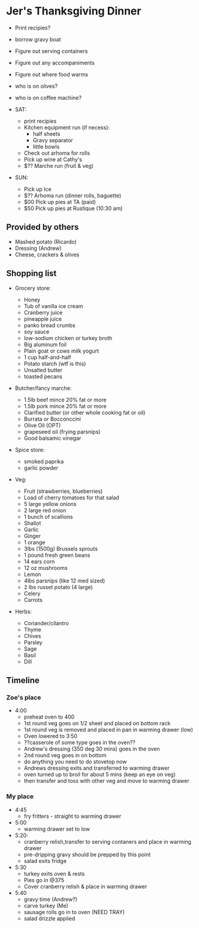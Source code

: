 # Jer's Thanksgiving Dinner

- Print recipies?
- borrow gravy boat
- Figure out serving containers
- Figure out any accompaniments
- Figure out where food warms
- who is on olives?
- who is on coffee machine?

- SAT:
  - print recipies
  - Kitchen equipment run (if necess):
    - half sheets
    - Gravy separator
    - little bowls
  - Check out arhoma for rolls
  - Pick up wine at Cathy's
  - $?? Marche run (fruit & veg)

- SUN:
  - Pick up Ice
  - $?? Arhoma run (dinner rolls, baguette)
  - $00 Pick up pies at TA (paid)
  - $50 Pick up pies at Rustique (10:30 am)

## Provided by others

- Mashed potato (Ricardo)
- Dressing (Andrew)
- Cheese, crackers & olives

## Shopping list

- Grocery store:
  - Honey
  - Tub of vanilla ice cream
  - Cranberry juice
  - pineapple juice
  - panko bread crumbs
  - soy sauce
  - low-sodium chicken or turkey broth
  - Big aluminum foil
  - Plain goat or cows milk yogurt
  - 1 cup half-and-half
  - Potato starch (wtf is this)
  - Unsalted butter
  - toasted pecans

- Butcher/fancy marche:
  - 1.5lb beef mince 20% fat or more
  - 1.5lb pork mince 20% fat or more
  - Clarified butter (or other whole cooking fat or oil)
  - Burrata or Bocconccini
  - Olive Oil (OPT)
  - grapeseed oil (frying parsnips)
  - Good balsamic vinegar

- Spice store:
  - smoked paprika
  - garlic powder

- Veg:
  - Fruit (strawberries, blueberries)
  - Load of cherry tomatoes for that salad
  - 5 large yellow onions
  - 2 large red onion
  - 1 bunch of scallions
  - Shallot
  - Garlic
  - Ginger
  - 1 orange
  - 3lbs (1500g) Brussels sprouts
  - 1 pound fresh green beans
  - 14 ears corn
  - 12 oz mushrooms
  - Lemon
  - 4lbs parsnips (like 12 med sized)
  - 2 lbs russet potato (4 large)
  - Celery
  - Carrots  

- Herbs:
  - Coriander/cilantro
  - Thyme
  - Chives
  - Parsley
  - Sage
  - Basil
  - Dill

## Timeline

### Zoe's place

- 4:00
  - preheat oven to 400
  - 1st round veg goes on 1/2 sheet and placed on bottom rack
  - 1st round veg is removed and placed in pan in warming drawer (low)
  - Oven lowered to 3:50
  - ??casserole of some type goes in the oven??
  - Andrew's dressing (350 deg 30 mins) goes in the oven
  - 2nd round veg goes in on bottom
  - do anything you need to do stovetop now
  - Andrews dressing exits and transferred to warming drawer
  - oven turned up to broil for about 5 mins (keep an eye on veg)
  - then transfer and toss with other veg and move to warming drawer

### My place

- 4:45
  - fry fritters - straight to warming drawer
- 5:00
  - warming drawer set to low
- 5:20:
  - cranberry relish,transfer to serving contaners and place in warming drawer
  - pre-dripping gravy should be prepped by this point
  - salad exits fridge
- 5:30
  - turkey exits oven & rests
  - Pies go in @375
  - Cover cranberry relish & place in warming drawer
- 5:40
  - gravy time (Andrew?)
  - carve turkey (Me)
  - sausage rolls go in to oven (NEED TRAY)
  - salad drizzle applied
  